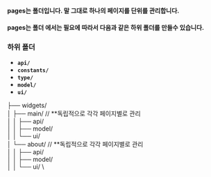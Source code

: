 #### pages는 폴더입니다. 말 그대로 하나의 페이지를 단위를 관리합니다.

#### pages는 폴더 에서는 필요에 따라서 다음과 같은 하위 폴더를 만들수 있습니다.

### 하위 폴더

- **`api/`**
- **`constants/`**
- **`type/`**
- **`model/`**
- **`ui/`**

├── widgets/ \
│ ├── main/ // **독립적으로 각각 페이지별로 관리\
│ │ ├── api/ \
│ │ ├── model/ \
│ │ └── ui/ \
│ └── about/ // **독립적으로 각각 페이지별로 관리\
│ │ ├── api/ \
│ │ ├── model/ \
│ │ └── ui/ \
